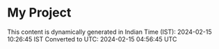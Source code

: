 # My Project

This content is dynamically generated in Indian Time (IST): 2024-02-15 10:26:45 IST
Converted to UTC: 2024-02-15 04:56:45 UTC
